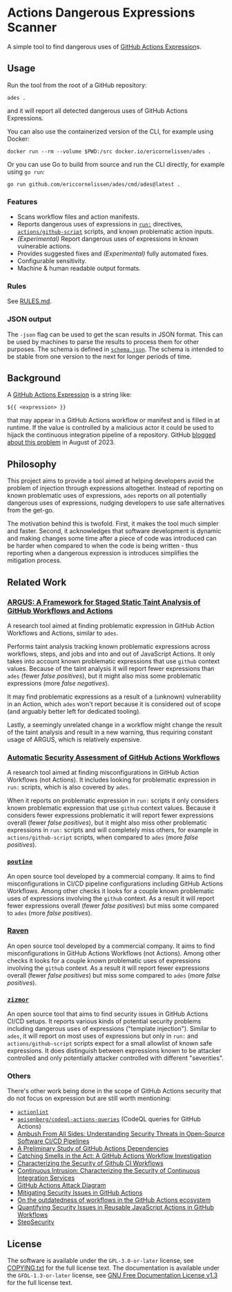 <!-- SPDX-License-Identifier: GFDL-1.3-or-later -->

# Actions Dangerous Expressions Scanner

A simple tool to find dangerous uses of [GitHub Actions Expression]s.

## Usage

Run the tool from the root of a GitHub repository:

```shell
ades .
```

and it will report all detected dangerous uses of GitHub Actions Expressions.

You can also use the containerized version of the CLI, for example using Docker:

```shell
docker run --rm --volume $PWD:/src docker.io/ericornelissen/ades .
```

Or you can use Go to build from source and run the CLI directly, for example using `go run`:

```shell
go run github.com/ericcornelissen/ades/cmd/ades@latest .
```

### Features

- Scans workflow files and action manifests.
- Reports dangerous uses of expressions in [`run:`] directives, [`actions/github-script`] scripts,
  and known problematic action inputs.
- _(Experimental)_ Report dangerous uses of expressions in known vulnerable actions.
- Provides suggested fixes and _(Experimental)_ fully automated fixes.
- Configurable sensitivity.
- Machine & human readable output formats.

### Rules

See [RULES.md].

### JSON output

The `-json` flag can be used to get the scan results in JSON format. This can be used by machines to
parse the results to process them for other purposes. The schema is defined in [`schema.json`]. The
schema is intended to be stable from one version to the next for longer periods of time.

## Background

A [GitHub Actions Expression] is a string like:

```text
${{ <expression> }}
```

that may appear in a GitHub Actions workflow or manifest and is filled in at runtime. If the value
is controlled by a malicious actor it could be used to hijack the continuous integration pipeline of
a repository. GitHub [blogged about this problem] in August of 2023.

## Philosophy

This project aims to provide a tool aimed at helping developers avoid the problem of injection
through expressions altogether. Instead of reporting on known problematic uses of expressions,
`ades` reports on all potentially dangerous uses of expressions, nudging developers to use safe
alternatives from the get-go.

The motivation behind this is twofold. First, it makes the tool much simpler and faster. Second, it
acknowledges that software development is dynamic and making changes some time after a piece of code
was introduced can be harder when compared to when the code is being written - thus reporting when a
dangerous expression is introduces simplifies the mitigation process.

## Related Work

### [ARGUS: A Framework for Staged Static Taint Analysis of GitHub Workflows and Actions]

A research tool aimed at finding problematic expression in GitHub Action Workflows and Actions,
similar to `ades`.

Performs taint analysis tracking known problematic expressions across workflows, steps, and jobs and
into and out of JavaScript Actions. It only takes into account known problematic expressions that
use `github` context values. Because of the taint analysis it will report fewer expressions than
`ades` (fewer _false positives_), but it might also miss some problematic expressions (more _false
negatives_).

It may find problematic expressions as a result of a (unknown) vulnerability in an Action, which
`ades` won't report because it is considered out of scope (and arguably better left for dedicated
tooling).

Lastly, a seemingly unrelated change in a workflow might change the result of the taint analysis and
result in a new warning, thus requiring constant usage of ARGUS, which is relatively expensive.

### [Automatic Security Assessment of GitHub Actions Workflows]

A research tool aimed at finding misconfigurations in GitHub Action Workflows (not Actions). It
includes looking for problematic expression in `run:` scripts, which is also covered by `ades`.

When it reports on problematic expression in `run:` scripts it only considers known problematic
expression that use `github` context values. Because it considers fewer expressions problematic it
will report fewer expressions overall (fewer _false positives_), but it might also miss other
problematic expressions in `run:` scripts and will completely miss others, for example in
`actions/github-script` scripts, when compared to `ades` (more _false positives_).

### [`poutine`]

An open source tool developed by a commercial company. It aims to find misconfigurations in CI/CD
pipeline configurations including GitHub Actions Workflows. Among other checks it looks for a couple
known problematic uses of expressions involving the `github` context. As a result it will report
fewer expressions overall (fewer _false positives_) but miss some compared to `ades` (more
_false positives_).

### [Raven]

An open source tool developed by a commercial company. It aims to find misconfigurations in GitHub
Actions Workflows (not Actions). Among other checks it looks for a couple known problematic uses of
expressions involving the `github` context. As a result it will report fewer expressions overall
(fewer _false positives_) but miss some compared to `ades` (more _false positives_).

### [`zizmor`]

An open source tool that aims to find security issues in GitHub Actions CI/CD setups. It reports
various kinds of potential security problems including dangerous uses of expressions ("template
injection"). Similar to `ades`, it will report on most uses of expressions but only in `run:` and
`actions/github-script` scripts expect for a small allowlist of known safe expressions. It does
distinguish between expressions known to be attacker controlled and only potentially attacker
controlled with different "severities".

### Others

There's other work being done in the scope of GitHub Actions security that do not focus on
expression but are still worth mentioning:

- [`actionlint`]
- [`aeisenberg/codeql-actions-queries`]  (CodeQL queries for GitHub Actions)
- [Ambush From All Sides: Understanding Security Threats in Open-Source Software CI/CD Pipelines]
- [A Preliminary Study of GitHub Actions Dependencies]
- [Catching Smells in the Act: A GitHub Actions Workflow Investigation]
- [Characterizing the Security of Github CI Workflows]
- [Continuous Intrusion: Characterizing the Security of Continuous Integration Services]
- [GitHub Actions Attack Diagram]
- [Mitigating Security Issues in GitHub Actions]
- [On the outdatedness of workflows in the GitHub Actions ecosystem]
- [Quantifying Security Issues in Reusable JavaScript Actions in GitHub Workflows]
- [StepSecurity]

## License

The software is available under the `GPL-3.0-or-later` license, see [COPYING.txt] for the full
license text. The documentation is available under the `GFDL-1.3-or-later` license, see [GNU Free
Documentation License v1.3] for the full license text.

[`actionlint`]: https://github.com/rhysd/actionlint
[`actions/github-script`]: https://github.com/actions/github-script
[`aeisenberg/codeql-actions-queries`]: https://github.com/aeisenberg/codeql-actions-queries
[`poutine`]: https://github.com/boostsecurityio/poutine
[`run:`]: https://docs.github.com/en/actions/using-workflows/workflow-syntax-for-github-actions#jobsjob_idstepsrun
[`schema.json`]: ./schema.json
[`zizmor`]: https://github.com/woodruffw/zizmor
[ambush from all sides: understanding security threats in open-source software ci/cd pipelines]: https://ieeexplore.ieee.org/abstract/document/10061526
[a preliminary study of github actions dependencies]: https://ceur-ws.org/Vol-3483/paper7.pdf
[argus: a framework for staged static taint analysis of github workflows and actions]: https://www.usenix.org/conference/usenixsecurity23/presentation/muralee
[automatic security assessment of github actions workflows]: https://dl.acm.org/doi/abs/10.1145/3560835.3564554
[blogged about this problem]: https://github.blog/2023-08-09-four-tips-to-keep-your-github-actions-workflows-secure/#1-dont-use-syntax-in-the-run-section-to-avoid-unexpected-substitution-behavior
[catching smells in the act: a github actions workflow investigation]: https://azaidman.github.io/publications/khatamiSCAM2024b.pdf
[characterizing the security of github ci workflows]: https://www.usenix.org/conference/usenixsecurity22/presentation/koishybayev
[continuous intrusion: characterizing the security of continuous integration services]: https://ieeexplore.ieee.org/abstract/document/10179471
[copying.txt]: ./COPYING.txt
[raven]: https://github.com/CycodeLabs/raven
[github actions attack diagram]: https://github.com/jstawinski/GitHub-Actions-Attack-Diagram
[github actions expression]: https://docs.github.com/en/actions/learn-github-actions/expressions
[gnu free documentation license v1.3]: https://www.gnu.org/licenses/fdl-1.3.en.html
[mitigating security issues in gitHub actions]: https://dl.acm.org/doi/abs/10.1145/3643662.3643961
[on the outdatedness of workflows in the github actions ecosystem]: https://www.sciencedirect.com/science/article/pii/S0164121223002224
[quantifying security issues in reusable javascript actions in github workflows]: https://dl.acm.org/doi/abs/10.1145/3643991.3644899
[rules.md]: ./RULES.md
[stepsecurity]: https://www.stepsecurity.io/
